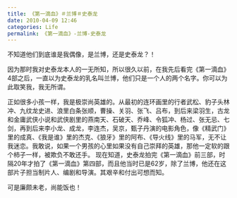 ```yaml
---
title: 《第一滴血》＃兰博＃史泰龙
date: 2010-04-09 12:46
categories: Life
permalink: 《第一滴血》-兰博-史泰龙
---
```


不知道他们到底谁是我偶像，是兰博，还是史泰龙？！

因为那时我对史泰龙本人的一无所知，所以很久以前，在我先后看完《第一滴血》4部之后，一直以为史泰龙的乳名叫兰博，他们只是一个人的两个名字。你可以为此取笑我，我无所谓。

正如很多小孩一样，我是极崇尚英雄的。从最初的连环画里的行者武松、豹子头林冲、九纹龙史进、浪里白条张顺，曹操、关羽、张飞、吕布，到后来梁羽生，古龙和金庸武侠小说和武侠剧里的燕南天、石破天、乔峰、令狐冲、杨过、张无忌、七剑，再到后来李小龙、成龙，李连杰，吴京，甄子丹演的电影角色，像《精武门》里的成真、《我是谁》里的杰克、《狼牙》里的阿布、《导火线》里的马军，无不让我迷恋。我敢说，如果一个男孩的心里如果没有自己崇拜的英雄，那他一定软的跟个柿子一样，被欺负不敢还手。
现在知道，史泰龙拍完《第一滴血》前三部，时隔20年才拍了《第一滴血》第四部，而且他当时已是62岁，除了兰博，他还在这部片子担当制片人、编剧和导演。其艰辛和付出可想而知。

可是廉颇未老，尚能饭也！

